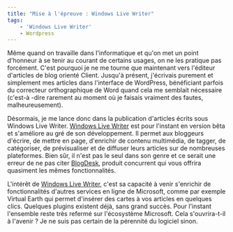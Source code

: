```yaml
---
title: "Mise à l'épreuve : Windows Live Writer"
tags:
    - 'Windows Live Writer'
    - Wordpress
---
```


Même quand on travaille dans l'informatique et qu'on met un point d'honneur à se
tenir au courant de certains usages, on ne les pratique pas forcément. C'est
pourquoi je ne me tourne que maintenant vers l'éditeur d'articles de blog
orienté Client. Jusqu'à présent, j'écrivais purement et simplement mes articles
dans l'interface de WordPress, bénéficiant parfois du correcteur orthographique
de Word quand cela me semblait nécessaire (c'est-à -dire rarement au moment où
je faisais vraiment des fautes, malheureusement).

Désormais, je me lance donc dans la publication d'articles écrits sous Windows
Live Writer.
[Windows Live Writer](http://windows.microsoft.com:80/en-us/windows-live/essentials)
est pour l'instant en version bêta et s'améliore au gré de son développement. Il
permet aux bloggeurs d'écrire, de mettre en page, d'enrichir de contenu
multimédia, de tagger, de catégoriser, de prévisualiser et de diffuser leurs
articles sur de nombreuses plateformes. Bien sûr, il n'est pas le seul dans son
genre et ce serait une erreur de ne pas citer
[BlogDesk](http://www.blogdesk.org/de/index.htm), produit concurrent qui vous
offrira quasiment les mêmes fonctionnalités.

L'intérêt de
[Windows Live Writer](http://windows.microsoft.com:80/en-us/windows-live/essentials),
c'est sa capacité à venir s'enrichir de fonctionnalités d'autres services en
ligne de Microsoft, comme par exemple Virtual Earth qui permet d'insérer des
cartes à vos articles en quelques clics. Quelques plugins existent déjà, sans
grand succès. Pour l'instant l'ensemble reste très refermé sur l'écosystème
Microsoft. Cela s'ouvrira-t-il à l'avenir ? Je ne suis pas certain de la
pérennité du logiciel sinon.
